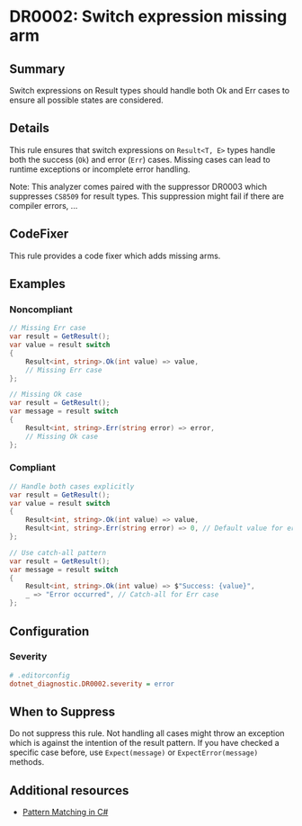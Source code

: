 # DR0002: Switch expression missing arm

## Summary

Switch expressions on Result types should handle both Ok and Err cases to ensure all possible states are considered.

## Details

This rule ensures that switch expressions on `Result<T, E>` types handle both the success (`Ok`) and error (`Err`) cases.
Missing cases can lead to runtime exceptions or incomplete error handling.

Note: This analyzer comes paired with the suppressor DR0003 which suppresses `CS8509` for result types.
This suppression might fail if there are compiler errors, ...

## CodeFixer

This rule provides a code fixer which adds missing arms.

## Examples

### Noncompliant

```csharp
// Missing Err case
var result = GetResult();
var value = result switch
{
    Result<int, string>.Ok(int value) => value,
    // Missing Err case
};

// Missing Ok case
var result = GetResult();
var message = result switch
{
    Result<int, string>.Err(string error) => error,
    // Missing Ok case
};
```

### Compliant

```csharp
// Handle both cases explicitly
var result = GetResult();
var value = result switch
{
    Result<int, string>.Ok(int value) => value,
    Result<int, string>.Err(string error) => 0, // Default value for error
};

// Use catch-all pattern
var result = GetResult();
var message = result switch
{
    Result<int, string>.Ok(int value) => $"Success: {value}",
    _ => "Error occurred", // Catch-all for Err case
};
```

## Configuration

### Severity

```ini
# .editorconfig
dotnet_diagnostic.DR0002.severity = error
```

## When to Suppress

Do not suppress this rule.
Not handling all cases might throw an exception which is against the intention of the result pattern.
If you have checked a specific case before, use `Expect(message)` or `ExpectError(message)` methods.

## Additional resources

- [Pattern Matching in C#](https://docs.microsoft.com/en-us/dotnet/csharp/pattern-matching)
